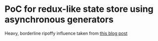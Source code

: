 # PoC for redux-like state store using asynchronous generators

Heavy, borderline ripoffy influence taken from [this blog post](https://medium.com/dailyjs/async-generators-as-an-alternative-to-state-management-f9871390ffca)